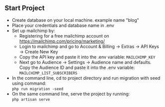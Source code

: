 ## Start Project

- Create database on your local machine. example name "blog"
- Place your credentials and database name in .env
- Set up mailchimp by:
  - Registering for a free mailchimp account on https://mailchimp.com/pricing/marketing/ 
  - Login to mailchimp and go to Account & Billing -> Extras -> API Keys -> Create New Key
  - Copy the API key and paste it into the .env variable: <code>MAILCHIMP_KEY</code>
  - Next go to Audience -> Settings -> Audience name and defaults.<br>
    Copy the Audience ID and paste it into the .env variable: <code>MAILCHIMP_LIST_SUBSCRIBERS</code>
- In the command line, cd to project directory and run migration with seed using command: <br>
  <code>php run migration -seed</code>
- On the same command line, serve the project by running: <br>
  <code>php artisan serve</code>